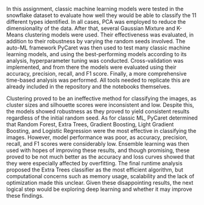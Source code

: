 In this assignment, classic machine learning models were tested in the snowflake dataset to evaluate how well they would be able to classify the 11 different types identified. In all cases, PCA was employed to reduce the dimensionality of the data. After that, several Gaussian Mixture and K-Means clustering models were used. Their effectiveness was evaluated, in addition to their robustness by varying the random seeds involved. The auto-ML framework PyCaret was then used to test many classic machine learning models, and using the best-performing models according to its analysis, hyperparameter tuning was conducted. Cross-validation was implemented, and from there the models were evaluated using their accuracy, precision, recall, and F1 score. Finally, a more comprehensive time-based analysis was performed. All tools needed to replicate this are already included in the repository and the notebooks themselves.

Clustering proved to be an ineffective method for classifying the images, as cluster sizes and silhouette scores were inconsistent and low. Despite this, the models showed robustness as they proved to yield consistent results regardless of the initial random seed. As for classic ML, PyCaret determined that Random Forest, Extra Trees, Gradient Boosting, Light Gradient Boosting, and Logistic Regression were the most effective in classifying the images. However, model performance was poor, as accuracy, precision, recall, and F1 scores were considerably low. Ensemble learning was then used with hopes of improving these results, and though promising, these proved to be not much better as the accuracy and loss curves showed that they were especially affected by overfitting. The final runtime analysis proposed the Extra Trees classifier as the most efficient algorithm, but computational concerns such as memory usage, scalability and the lack of optimization made this unclear. Given these disappointing results, the next logical step would be exploring deep learning and whether it may improve these findings.

